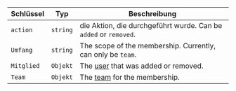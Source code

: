 | Schlüssel  | Typ      | Beschreibung                                                     |
| ---------- | -------- | ---------------------------------------------------------------- |
| `action`   | `string` | die Aktion, die durchgeführt wurde. Can be `added` or `removed`. |
| `Umfang`   | `string` | The scope of the membership. Currently, can only be `team`.      |
| `Mitglied` | `Objekt` | The [user](/v3/users/) that was added or removed.                |
| `Team`     | `Objekt` | The [team](/v3/teams/) for the membership.                       |